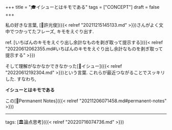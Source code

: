 +++
title = "🎓イシューとはキモである"
tags = ["CONCEPT"]
draft = false
+++

私の好きな言葉, [👨許光俊]({{< relref "20211215145133.md" >}})さんがよく文中でつかってたフレーズ, キモをえぐり出す.

ref. [いちばんのキモをえぐり出し余計なものを剥ぎ取って提示する]({{< relref "20220612062355.md#いちばんのキモをえぐり出し余計なものを剥ぎ取って提示する" >}})

そして理解がなかなかできなかった[📝イシュー]({{< relref "20220612192304.md" >}})という言葉. これらが最近つながることでスッキリした. すなわち,

**イシューとはキモである**

この[📝Permanent Notes]({{< relref "20211206071458.md#permanent-notes" >}})

---

tags: [🏛論点思考]({{< relref "20220716074736.md" >}})
